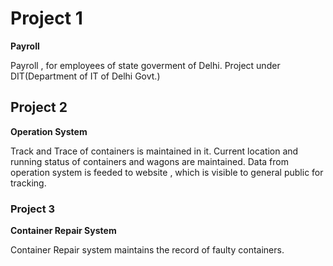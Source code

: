 

# Project 1
<p><b>Payroll</b></p>
Payroll , for employees of state goverment of Delhi. Project under DIT(Department of IT of Delhi Govt.)

## Project 2
<p><b>Operation System</b></p>
Track and Trace of containers is maintained in it. Current location and running status of containers and wagons are
maintained. Data from operation system is feeded to website , which is visible to general public for tracking.

### Project 3
<p><b>Container Repair System </b></p>
Container Repair system maintains the record of faulty containers.



